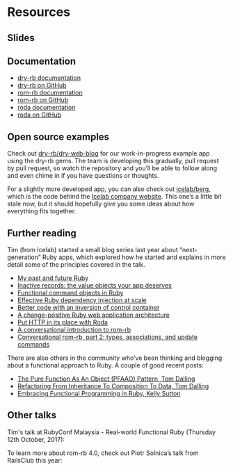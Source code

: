 # Resources

## Slides

<script async class="speakerdeck-embed" data-id="c27567248fe3426a9bf2f46a76c8d649" data-ratio="1.77777777777778" src="//speakerdeck.com/assets/embed.js"></script>


## Documentation

* [dry-rb documentation](http://dry-rb.org/)
* [dry-rb on GitHub](https://github.com/dry-rb)
* [rom-rb documentation](http://rom-rb.org/)
* [rom-rb on GitHub](https://github.com/rom-rb)
* [roda documentation](http://roda.jeremyevans.net/)
* [roda on GitHub](https://github.com/jeremyevans/roda)

## Open source examples

Check out [dry-rb/dry-web-blog](https://github.com/dry-rb/dry-web-blog) for our work-in-progress example app using the dry-rb gems. The team is developing this gradually, pull request by pull request, so watch the repository and you’ll be able to follow along and even chime in if you have questions or thoughts.

For a slightly more developed app, you can also check out [icelab/berg](https://github.com/icelab/berg), which is the code behind the [Icelab company website](https://www.icelab.com.au/). This one’s a little bit stale now, but it should hopefully give you some ideas about how everything fits together.

## Further reading

Tim (from Icelab) started a small blog series last year about “next-generation” Ruby apps, which explored how he started and explains in more detail some of the principles covered in the talk.

* [My past and future Ruby](https://icelab.com.au/articles/my-past-and-future-ruby/)
* [Inactive records: the value objects your app deserves](https://icelab.com.au/articles/inactive-records-the-value-objects-your-app-deserves/)
* [Functional command objects in Ruby](https://icelab.com.au/articles/functional-command-objects-in-ruby/)
* [Effective Ruby dependency injection at scale](https://icelab.com.au/articles/effective-ruby-dependency-injection-at-scale/)
* [Better code with an inversion of control container](https://icelab.com.au/articles/better-code-with-an-inversion-of-control-container/)
* [A change-positive Ruby web application architecture](https://icelab.com.au/articles/a-change-positive-ruby-web-application-architecture/)
* [Put HTTP in its place with Roda](https://icelab.com.au/articles/put-http-in-its-place-with-roda/)
* [A conversational introduction to rom-rb](https://icelab.com.au/articles/a-conversational-introduction-to-rom-rb/)
* [Conversational rom-rb, part 2: types, associations, and update commands](https://icelab.com.au/articles/conversational-rom-rb-part-2-types-associations-and-update-commands/)

There are also others in the community who’ve been thinking and blogging about a functional approach to Ruby. A couple of good recent posts:

* [The Pure Function As An Object (PFAAO) Pattern, Tom Dalling](https://www.rubypigeon.com/posts/the-pure-function-as-an-object-pfaao-pattern/)
* [Refactoring From Inheritance To Composition To Data, Tom Dalling](https://www.rubypigeon.com/posts/refactoring-inheritance-composition-data/)
* [Embracing Functional Programming in Ruby, Kelly Sutton](https://kellysutton.com/2017/09/13/embracing-functional-programming-in-ruby.html)


## Other talks

Tim's talk at RubyConf Malaysia - Real-world Functional Ruby (Thursday 12th October, 2017):

<script async class="speakerdeck-embed" data-id="56e0222d16f048a98045d8b690060111" data-ratio="1.77777777777778" src="//speakerdeck.com/assets/embed.js"></script>


To learn more about rom-rb 4.0, check out Piotr Solnica’s talk from RailsClub this year:

<script async class="speakerdeck-embed" data-id="5fe900af761e4f0692a0d696e6bdfc3b" data-ratio="1.77777777777778" src="//speakerdeck.com/assets/embed.js"></script>
